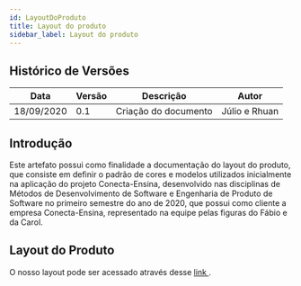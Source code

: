 ```yaml
---
id: LayoutDoProduto
title: Layout do produto
sidebar_label: Layout do produto
---
```


## Histórico de Versões

| Data | Versão | Descrição | Autor |
|--------|-----------|---------------|---------|
| 18/09/2020 | 0.1 | Criação do documento | Júlio e Rhuan |

## Introdução

Este artefato possui como finalidade a documentação do layout do produto, que consiste em definir o padrão de cores e modelos utilizados inicialmente na aplicação do projeto Conecta-Ensina, desenvolvido nas disciplinas de Métodos de Desenvolvimento de Software e Engenharia de Produto de Software no primeiro semestre do ano de 2020, que possui como cliente a empresa Conecta-Ensina, representado na equipe pelas figuras do Fábio e da Carol.

## Layout do Produto

O nosso layout pode ser acessado através desse <a href="https://www.figma.com/file/RmWUYUtRqIwvaHyrZOfkcr/Protótipo-0.2?node-id=0:1"> link </a>.
